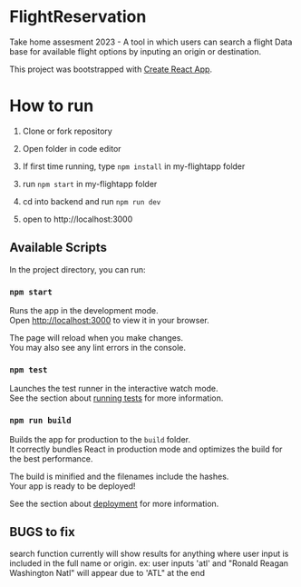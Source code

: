 # FlightReservation

Take home assesment 2023 - A tool in which users can search a flight Data base for available flight options by inputing an origin or destination.

This project was bootstrapped with [Create React App](https://github.com/facebook/create-react-app).

# How to run

1. Clone or fork repository

2. Open folder in code editor

3) If first time running, type `npm install` in my-flightapp folder

3. run `npm start` in my-flightapp folder

4. cd into backend and run `npm run dev`

5. open to http://localhost:3000

## Available Scripts

In the project directory, you can run:

### `npm start`

Runs the app in the development mode.\
Open [http://localhost:3000](http://localhost:3000) to view it in your browser.

The page will reload when you make changes.\
You may also see any lint errors in the console.

### `npm test`

Launches the test runner in the interactive watch mode.\
See the section about [running tests](https://facebook.github.io/create-react-app/docs/running-tests) for more information.

### `npm run build`

Builds the app for production to the `build` folder.\
It correctly bundles React in production mode and optimizes the build for the best performance.

The build is minified and the filenames include the hashes.\
Your app is ready to be deployed!

See the section about [deployment](https://facebook.github.io/create-react-app/docs/deployment) for more information.

## BUGS to fix

search function currently will show results for anything where user input is included in the full name or origin.
ex: user inputs 'atl' and "Ronald Reagan Washington Natl" will appear due to 'ATL" at the end
